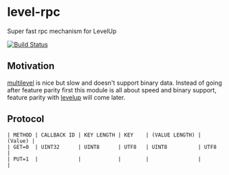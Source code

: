 
# level-rpc

Super fast rpc mechanism for LevelUp

[![Build Status](https://travis-ci.org/juliangruber/level-rpc.png?branch=master)](https://travis-ci.org/juliangruber/level-rpc)

## Motivation

[multilevel](https://github.com/juliangruber/multilevel) is nice but slow and doesn't support binary data. Instead of going after feature parity first this module is all about speed and binary support, feature parity with [levelup](https://github.com/rvagg/node-levelup) will come later.

## Protocol

```
| METHOD | CALLBACK ID | KEY LENGTH | KEY    | (VALUE LENGTH) | (Value) |
| GET=0  | UINT32      | UINT8      | UTF8   | UINT8          | UTF8    |
| PUT=1  |             |            |        |                |         |
```